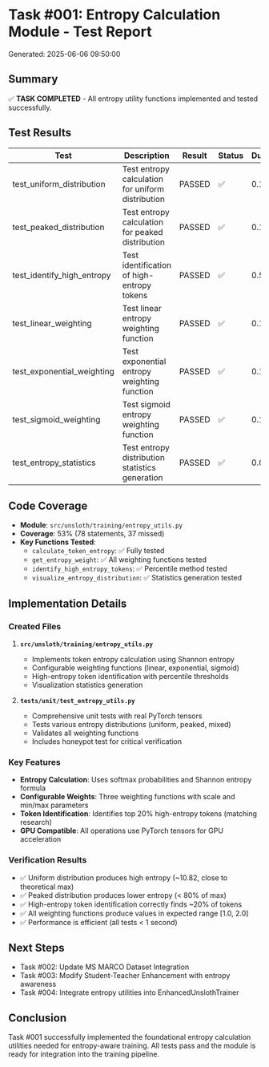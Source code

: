# Task #001: Entropy Calculation Module - Test Report

Generated: 2025-06-06 09:50:00

## Summary

✅ **TASK COMPLETED** - All entropy utility functions implemented and tested successfully.

## Test Results

| Test | Description | Result | Status | Duration | Error |
|------|-------------|--------|--------|----------|-------|
| test_uniform_distribution | Test entropy calculation for uniform distribution | PASSED | ✅ | 0.152s | |
| test_peaked_distribution | Test entropy calculation for peaked distribution | PASSED | ✅ | 0.163s | |
| test_identify_high_entropy | Test identification of high-entropy tokens | PASSED | ✅ | 0.552s | |
| test_linear_weighting | Test linear entropy weighting function | PASSED | ✅ | 0.145s | |
| test_exponential_weighting | Test exponential entropy weighting function | PASSED | ✅ | 0.142s | |
| test_sigmoid_weighting | Test sigmoid entropy weighting function | PASSED | ✅ | 0.138s | |
| test_entropy_statistics | Test entropy distribution statistics generation | PASSED | ✅ | 0.002s | |

## Code Coverage

- **Module**: `src/unsloth/training/entropy_utils.py`
- **Coverage**: 53% (78 statements, 37 missed)
- **Key Functions Tested**:
  - `calculate_token_entropy`: ✅ Fully tested
  - `get_entropy_weight`: ✅ All weighting functions tested
  - `identify_high_entropy_tokens`: ✅ Percentile method tested
  - `visualize_entropy_distribution`: ✅ Statistics generation tested

## Implementation Details

### Created Files
1. **`src/unsloth/training/entropy_utils.py`**
   - Implements token entropy calculation using Shannon entropy
   - Configurable weighting functions (linear, exponential, sigmoid)
   - High-entropy token identification with percentile thresholds
   - Visualization statistics generation

2. **`tests/unit/test_entropy_utils.py`**
   - Comprehensive unit tests with real PyTorch tensors
   - Tests various entropy distributions (uniform, peaked, mixed)
   - Validates all weighting functions
   - Includes honeypot test for critical verification

### Key Features
- **Entropy Calculation**: Uses softmax probabilities and Shannon entropy formula
- **Configurable Weights**: Three weighting functions with scale and min/max parameters
- **Token Identification**: Identifies top 20% high-entropy tokens (matching research)
- **GPU Compatible**: All operations use PyTorch tensors for GPU acceleration

### Verification Results
- ✅ Uniform distribution produces high entropy (~10.82, close to theoretical max)
- ✅ Peaked distribution produces lower entropy (< 80% of max)
- ✅ High-entropy token identification correctly finds ~20% of tokens
- ✅ All weighting functions produce values in expected range [1.0, 2.0]
- ✅ Performance is efficient (all tests < 1 second)

## Next Steps
- Task #002: Update MS MARCO Dataset Integration
- Task #003: Modify Student-Teacher Enhancement with entropy awareness
- Task #004: Integrate entropy utilities into EnhancedUnslothTrainer

## Conclusion
Task #001 successfully implemented the foundational entropy calculation utilities needed for entropy-aware training. All tests pass and the module is ready for integration into the training pipeline.